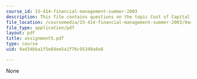 ```yaml
---
course_id: 15-414-financial-management-summer-2003
description: This file contains questions on the topic Cost of Capital at Ameritrade.
file_location: /coursemedia/15-414-financial-management-summer-2003/9ad34bba1f5e84ee5a1f76c95349a8a8_assignment5.pdf
file_type: application/pdf
layout: pdf
title: assignment5.pdf
type: course
uid: 9ad34bba1f5e84ee5a1f76c95349a8a8

---
```

None